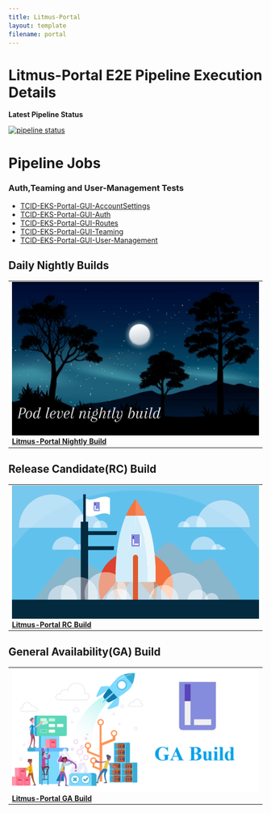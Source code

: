 ```yaml
---
title: Litmus-Portal
layout: template
filename: portal
---
```


# **Litmus-Portal E2E Pipeline Execution Details**

**Latest Pipeline Status**

[![pipeline status](https://github.com/litmuschaos/litmus-e2e/actions/workflows/scheduled-Portal-pipeline.yml/badge.svg)](https://github.com/litmuschaos/litmus-e2e/actions/workflows/scheduled-Portal-pipeline.yml)

# **Pipeline Jobs**

### **Auth,Teaming and User-Management Tests**

- [TCID-EKS-Portal-GUI-AccountSettings](https://github.com/litmuschaos/litmus-e2e/blob/gh-pages/portal-pipeline/TCID-EKS-Portal-GUI-AccountSettings.md)
- [TCID-EKS-Portal-GUI-Auth](https://github.com/litmuschaos/litmus-e2e/blob/gh-pages/portal-pipeline/TCID-EKS-Portal-GUI-Auth.md)
- [TCID-EKS-Portal-GUI-Routes](https://github.com/litmuschaos/litmus-e2e/blob/gh-pages/portal-pipeline/TCID-EKS-Portal-GUI-Routes.md)
- [TCID-EKS-Portal-GUI-Teaming](https://github.com/litmuschaos/litmus-e2e/blob/gh-pages/portal-pipeline/TCID-EKS-Portal-GUI-Teaming.md)
- [TCID-EKS-Portal-GUI-User-Management](https://github.com/litmuschaos/litmus-e2e/blob/gh-pages/portal-pipeline/TCID-EKS-Portal-GUI-User-Management.md)

## Daily Nightly Builds

<table  cellpadding="5">

  <tr>
      <td>
      <a href="pipeline-runs/portal-run.html">
      <img src="../images/pipeline-runs/pod-level-nightly-build.png" alt="litmus-portal-nightly-build" />
      <br />
      <b>Litmus-Portal Nightly Build</b>
      </a>
      </td>
  </tr>

</table>

## Release Candidate(RC) Build

<table  cellpadding="5">

  <tr>
      <td>
      <a href="pipeline-runs/portal-rc.html">
      <img src="../images/pipeline-runs/pod-level-rc.png" alt="litmus-portal-rc-build" />
      <br />
      <b>Litmus-Portal RC Build</b>
      </a>
      </td>
  </tr>

</table>

## General Availability(GA) Build

<table  cellpadding="5">

  <tr>
      <td>
      <a href="pipeline-runs/portal-ga.html">
      <img src="../images/pipeline-runs/pod-level-ga.png" alt="litmus-portal-ga-build" />
      <br />
      <b>Litmus-Portal GA Build</b>
      </a>
      </td>
  </tr>

</table>
